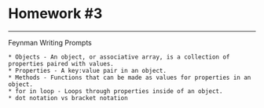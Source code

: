 # Homework #3


---
Feynman Writing Prompts
		
	* Objects - An object, or associative array, is a collection of properties paired with values.
	* Properties - A key:value pair in an object.
	* Methods - Functions that can be made as values for properties in an object.
	* for in loop - Loops through properties inside of an object.
	* dot notation vs bracket notation

